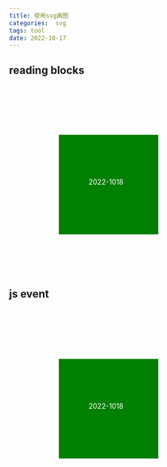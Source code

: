 ```yaml
---
title: 使用svg画图
categories:  svg
tags: tool
date: 2022-10-17
---
```


## reading blocks


<svg width="800" height="600">
  
  <g id="group1" onMouseOver="displayBlock()" onMouseOut="hiddenText()" width=400 height=400>
    <rect id="rect1" x="100" y="100" width="200" height="200" 
    stroke="none" stroke-width="3" fill="green" />
    <text id="text1" x="160" y="200" fill="white">2022-1018</text>
  </g>
</svg>

<script type="text/JavaScript">
function displayBlock() {
  var block_size=12;
  var xmlns = "http://www.w3.org/2000/svg";
  var group=document.getElementById("group1");
  for(var i =0;i<52;i++){
    for(var j=0;j<7;j++){
      var rect1=document.createElementNS(xmlns, "rect");
      rect1.setAttributeNS(null, 'x', (block_size+2)*i);
      rect1.setAttributeNS(null, 'y', (block_size+2)*j);
      rect1.setAttributeNS(null, 'ry', 2);
      rect1.setAttributeNS(null, 'ry', 2);
      rect1.setAttributeNS(null, 'width', block_size);
      rect1.setAttributeNS(null, 'height', block_size);
      rect1.setAttributeNS(null, 'fill', "green");
      rect1.setAttributeNS(null, 'opacity', 0.5);
      group.appendChild(rect1);
    }
  }
}
function showText(){
  document.getElementById("group1").children[1].style.opacity="1.0";
}
function showRootChildrenCount() {
  alert("Total Children: "+document.documentElement.childNodes.length);
}
document.addEventListener('DOMContentLoaded',displayBlock());
windows.onload=function(){
  displayBlock();
}
</script>




## js event

<svg width="600" height="600">
  <script type="text/JavaScript">
    <![CDATA[
        function hiddenText() {
          document.getElementById("group1").children[1].style.opacity="0.0";
        }
        function showText(){
          document.getElementById("group1").children[1].style.opacity="1.0";
        }
        function showRootChildrenCount() {
          alert("Total Children: "+document.documentElement.childNodes.length);
        }
    ]]>
  </script>
  <g id="group1" onMouseOver="showText()" onMouseOut="hiddenText()">
    <rect id="rect1" x="100" y="100" width="200" height="200" 
    stroke="none" stroke-width="3" fill="green" 
    />
    <text id="text1" x="160" y="200" fill="white" onMouseOver="showColor()">2022-1018</text>
  </g>
</svg>
